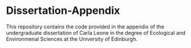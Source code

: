 # Dissertation-Appendix
This repository contains the code provided in the appendix of the undergraduate dissertation of Carla Leone in the degree of Ecological and Environmenal Sciences at the University of Edinburgh.
